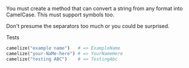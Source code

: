 You must create a method that can convert a string from any format into CamelCase. This must support symbols too.

Don't presume the separators too much or you could be surprised.

Tests

```ruby
camelize("example name")   # => ExampleName
camelize("your-NaMe-here") # => YourNameHere
camelize("testing ABC")    # => TestingAbc
```